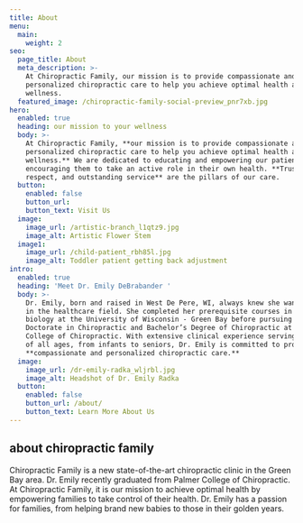 ```yaml
---
title: About
menu:
  main:
    weight: 2
seo:
  page_title: About
  meta_description: >-
    At Chiropractic Family, our mission is to provide compassionate and
    personalized chiropractic care to help you achieve optimal health and
    wellness.
  featured_image: /chiropractic-family-social-preview_pnr7xb.jpg
hero:
  enabled: true
  heading: our mission to your wellness
  body: >-
    At Chiropractic Family, **our mission is to provide compassionate and
    personalized chiropractic care to help you achieve optimal health and
    wellness.** We are dedicated to educating and empowering our patients,
    encouraging them to take an active role in their own health. **Trust,
    respect, and outstanding service** are the pillars of our care.
  button:
    enabled: false
    button_url:
    button_text: Visit Us
  image:
    image_url: /artistic-branch_l1qtz9.jpg
    image_alt: Artistic Flower Stem
  image1:
    image_url: /child-patient_rbh85l.jpg
    image_alt: Toddler patient getting back adjustment
intro:
  enabled: true
  heading: 'Meet Dr. Emily DeBrabander '
  body: >-
    Dr. Emily, born and raised in West De Pere, WI, always knew she wanted to be
    in the healthcare field. She completed her prerequisite courses in human
    biology at the University of Wisconsin - Green Bay before pursuing her
    Doctorate in Chiropractic and Bachelor’s Degree of Chiropractic at Palmer
    College of Chiropractic. With extensive clinical experience serving patients
    of all ages, from infants to seniors, Dr. Emily is committed to providing
    **compassionate and personalized chiropractic care.**
  image:
    image_url: /dr-emily-radka_wljrbl.jpg
    image_alt: Headshot of Dr. Emily Radka
  button:
    enabled: false
    button_url: /about/
    button_text: Learn More About Us
---
```

## about chiropractic family

Chiropractic Family is a new state-of-the-art chiropractic clinic in the Green Bay area. Dr. Emily recently graduated from Palmer College of Chiropractic. At Chiropractic Family, it is our mission to achieve optimal health by empowering families to take control of their health. Dr. Emily has a passion for families, from helping brand new babies to those in their golden years.